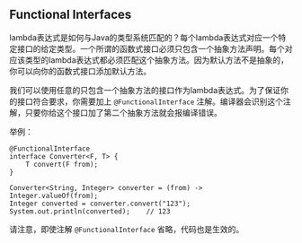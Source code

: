 ## Functional Interfaces

lambda表达式是如何与Java的类型系统匹配的？每个lambda表达式对应一个特定接口的给定类型。一个所谓的函数式接口必须只包含一个抽象方法声明。每个对应该类型的lambda表达式都必须匹配这个抽象方法。因为默认方法不是抽象的，你可以向你的函数式接口添加默认方法。

我们可以使用任意的只包含一个抽象方法的接口作为lambda表达式。为了保证你的接口符合要求，你需要加上 `@FunctionalInterface` 注解。编译器会识别这个注解，只要你给这个接口加了第二个抽象方法就会报编译错误。

举例：

```
@FunctionalInterface
interface Converter<F, T> {
    T convert(F from);
}
```

```
Converter<String, Integer> converter = (from) -> Integer.valueOf(from);
Integer converted = converter.convert("123");
System.out.println(converted);    // 123
```

请注意，即使注解 `@FunctionalInterface` 省略，代码也是生效的。